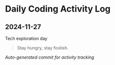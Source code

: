 # Daily Coding Activity Log

## 2024-11-27

Tech exploration day

> Stay hungry, stay foolish.

*Auto-generated commit for activity tracking*
